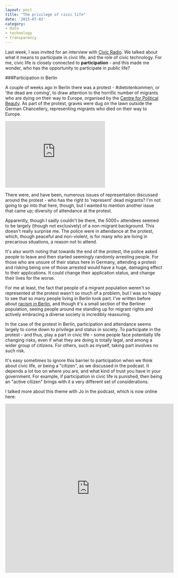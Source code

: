 ```yaml
---
layout: post
title: "The privilege of civic life"
date: '2015-07-02'
category:
- data
- technology
- transparency
---
```


Last week, I was invited for an interview with [Civic Radio](https://twitter.com/civicradio). We talked about what it means to participate in civic life, and the role of civic technology. For me, civic life is closely connected to **participation** - and this made me wonder, who has the opportunity to participate in public life? 

<!--more-->

###Participation in Berlin

A couple of weeks ago in Berlin there was a protest - #dietotenkommen, or 'the dead are coming', to draw attention to the horrific number of migrants who are dying on their way to Europe, organised by the [Centre for Political Beauty](http://www.politicalbeauty.com/). As part of the protest, graves were dug on the lawn outside the German Chancellery, representing migrants who died on their way to Europe.

<iframe src="https://www.flickr.com/photos/sebaso/18406716313/in/album-72157654466839670/player/" width="320" height="213" frameborder="0" allowfullscreen webkitallowfullscreen mozallowfullscreen oallowfullscreen msallowfullscreen></iframe>

There were, and have been, numerous issues of representation discussed around the protest - who has the right to 'represent' dead migrants? I'm not going to go into that here, though, but I wanted to mention another issue that came up; diversity of attendance at the protest.

Apparently, though I sadly couldn't be there, the 5000+ attendees seemed to be largely (though not exclusively) of a non-migrant background. This doesn't really surprise me. The police were in attendance at the protest, which, though peaceful and non-violent, is for many who are living in precarious situations, a reason not to attend.

It's also worth noting that towards the end of the protest, the police asked people to leave and then started seemingly randomly arresting people. For those who are unsure of their status here in Germany, attending a protest and risking being one of those arrested would have a huge, damaging effect to their applications. It could change their application status, and change their lives for the worse.

For me at least, the fact that people of a migrant population weren't so represented at the protest wasn't so much of a problem, but I was so happy to see that so many people living in Berlin took part. I've written before about [racism in Berlin](http://zararah.net/blog/2014/11/23/racism-in-berlin/), and though it's a small section of the Berliner population, seeing people around me standing up for migrant rights and actively embracing a diverse society is incredibly reassuring.

In the case of the protest in Berlin, participation and attendance seems largely to come down to privilege and status in society. To participate in the protest - and thus, play a part in civic life - some people face potentially life changing risks, even if what they are doing is totally legal, and among a wider group of citizens. For others, such as myself, taking part involves no such risk.

It's easy sometimes to ignore this barrier to participation when we think about civic life, or being a "citizen", as we discussed in the podcast. It depends a lot too on where you are, and what kind of trust you have in your government. For example, if participation in civic life is punished, then being an "active citizen" brings with it a very different set of considerations. 

I talked more about this theme with Jo in the podcast, which is now online here:

<iframe width="540" height="540" src="http://embed.acast.com/techforgoodtv/civicradio-zararahman" scrolling="no" frameborder="0" style="border:none;overflow:hidden;"></iframe>

